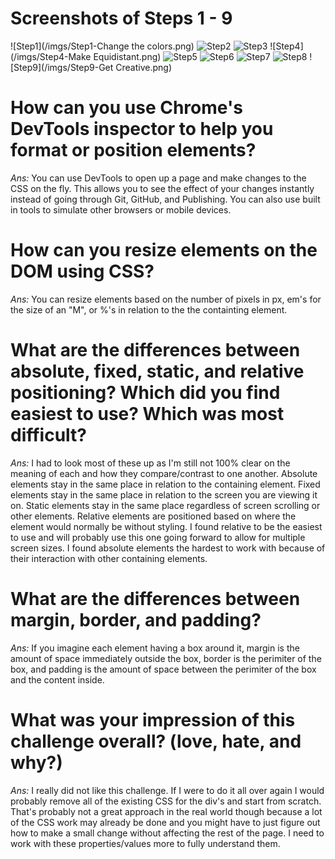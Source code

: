 # Screenshots of Steps 1 - 9

![Step1](/imgs/Step1-Change the colors.png)
![Step2](/imgs/Step2-Column.png)
![Step3](/imgs/Step3-Row.png)
![Step4](/imgs/Step4-Make Equidistant.png)
![Step5](/imgs/Step5-Squares.png)
![Step6](/imgs/Step6-Footer.png)
![Step7](/imgs/Step7-Header.png)
![Step8](/imgs/Step8-Sidebar.png)
![Step9](/imgs/Step9-Get Creative.png)


# How can you use Chrome's DevTools inspector to help you format or position elements?
*Ans:* You can use DevTools to open up a page and make changes to the CSS on the fly. This allows you to see the effect of your changes instantly instead of going through Git, GitHub, and Publishing. You can also use built in tools to simulate other browsers or mobile devices. 
# How can you resize elements on the DOM using CSS?
*Ans:* You can resize elements based on the number of pixels in px, em's for the size of an "M", or %'s in relation to the the containting element.
# What are the differences between absolute, fixed, static, and relative positioning? Which did you find easiest to use? Which was most difficult?
*Ans:* I had to look most of these up as I'm still not 100% clear on the meaning of each and how they compare/contrast to one another. Absolute elements stay in the same place in relation to the containing element. Fixed elements stay in the same place in relation to the screen you are viewing it on. Static elements stay in the same place regardless of screen scrolling or other elements. Relative elements are positioned based on where the element would normally be without styling. I found relative to be the easiest to use and will probably use this one going forward to allow for multiple screen sizes. I found absolute elements the hardest to work with because of their interaction with other containing elements.
# What are the differences between margin, border, and padding?
*Ans:* If you imagine each element having a box around it, margin is the amount of space immediately outside the box, border is the perimiter of the box, and padding is the amount of space between the perimiter of the box and the content inside.
# What was your impression of this challenge overall? (love, hate, and why?)
*Ans:* I really did not like this challenge. If I were to do it all over again I would probably remove all of the existing CSS for the div's and start from scratch. That's probably not a great approach in the real world though because a lot of the CSS work may already be done and you might have to just figure out how to make a small change without affecting the rest of the page. I need to work with these properties/values more to fully understand them.